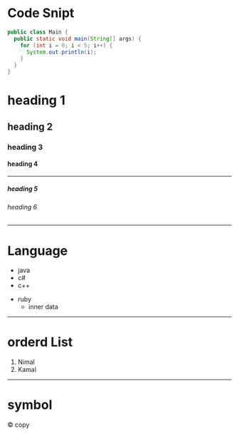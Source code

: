 # Code Snipt
```java
public class Main {
  public static void main(String[] args) {
    for (int i = 0; i < 5; i++) {
      System.out.println(i);
    }  
  }
}
```

# heading 1
## heading 2
### heading 3
#### heading 4
*****
##### heading 5
###### heading 6
------
# Language
+ java
+ c#
+ c++
- ruby
    * inner data

 ------
# orderd List
1. Nimal
2. Kamal
---------
# symbol
&copy; copy

